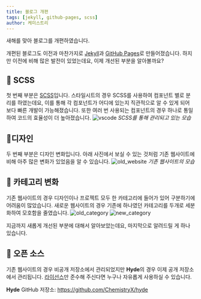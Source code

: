 ```yaml
---
title: 블로그 개편
tags: [jekyll, github-pages, scss]
author: 케미스트리
---
```


새해를 맞아 블로그를 개편하였습니다.

개편된 블로그도 이전과 마찬가지로 [Jekyll](https://jekyllrb.com/)과 [GitHub Pages](https://pages.github.com/)로 만들어졌습니다. 하지만 이전에 비해 많은 발전이 있었는데요,
이제 개선된 부분을 알아볼까요?

## 🌈 SCSS

첫 번째 부분은 [SCSS](https://sass-lang.com/)입니다. 스타일시트의 경우 SCSS를 사용하여 컴포넌트 별로 분리를 하였는데요, 이를 통해 각 컴포넌트가 어디에 있는지 직관적으로 알 수 있게 되어 보다 빠른 개발이 가능해졌습니다. 또한 여러 번 사용되는 컴포넌트의 경우 하나로 통일하여 코드의 효율성이 더 높아졌습니다.
![vscode](/assets/images/posts/vscode.png)
_SCSS를 통해 관리되고 있는 모습_

## 💄디자인

두 번째 부분은 디자인 변화입니다. 아래 사진에서 보실 수 있는 것처럼 기존 웹사이트에 비해 아주 많은 변화가 있었음을 알 수 있습니다.
![old_website](/assets/images/posts/old_website.png)
_기존 웹사이트의 모습_

## 📝 카테고리 변화

기존 웹사이트의 경우 디자인이나 프로젝트 모두 한 카테고리에 들어가 있어 구분하기에 어려움이 많았습니다. 새로운 웹사이트의 경우 기존에 하나였던 카테고리를 두개로 세분화하여 모호함을 줄였습니다.
![old_category](/assets/images/posts/old_category.png)
![new_category](/assets/images/posts/new_category.png)

지금까지 새롭게 개선된 부분에 대해서 알아보았는데요, 마지막으로 알려드릴 게 하나 있습니다.

## 🎉 오픈 소스

기존 웹사이트의 경우 비공개 저장소에서 관리되었지만 **Hyde**의 경우 이제 공개 저장소에서 관리됩니다. [라이선스](https://github.com/ChemistryX/hyde/blob/master/LICENSE)만 준수해 주신다면 누구나 자유롭게 사용하실 수 있습니다.

**Hyde** GitHub 저장소: <https://github.com/ChemistryX/hyde>
